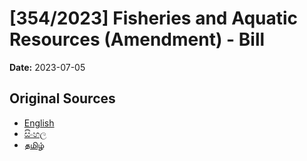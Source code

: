 # [354/2023] Fisheries and Aquatic Resources (Amendment) - Bill

**Date:** 2023-07-05

## Original Sources

- [English](https://documents.gov.lk/view/bills/2023/7/354-2023_E.pdf)
- [සිංහල](https://documents.gov.lk/view/bills/2023/7/354-2023_S.pdf)
- [தமிழ்](https://documents.gov.lk/view/bills/2023/7/354-2023_T.pdf)
